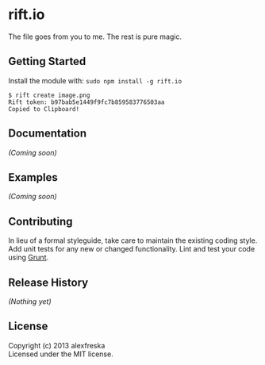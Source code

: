 # rift.io

The file goes from you to me.
The rest is pure magic.

## Getting Started
Install the module with: `sudo npm install -g rift.io`

```console
$ rift create image.png
Rift token: b97bab5e1449f9fc7b859583776503aa
Copied to Clipboard!
```

## Documentation
_(Coming soon)_

## Examples
_(Coming soon)_

## Contributing
In lieu of a formal styleguide, take care to maintain the existing coding style. Add unit tests for any new or changed functionality. Lint and test your code using [Grunt](http://gruntjs.com/).

## Release History
_(Nothing yet)_

## License
Copyright (c) 2013 alexfreska  
Licensed under the MIT license.
